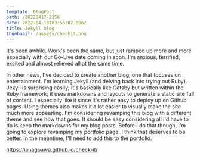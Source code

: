 ```yaml
---
template: BlogPost
path: /20220417-2356
date: 2022-04-18T03:56:02.086Z
title: Jekyll blog
thumbnail: /assets/checkit.png
---
```

It's been awhile.  Work's been the same, but just ramped up more and more especially with our Go-Live date coming in soon.  I'm anxious, terrified, excited and almost relieved all at the same time.

In other news, I've decided to create another blog, one that focuses on entertainment.  I'm learning Jekyll (and delving back into trying out Ruby).  Jekyll is surprising easily; it's basically like Gatsby but written within the Ruby framework; it uses markdowns and layouts to generate a static site full of content.  I especially like it since it's rather easy to deploy up on Github pages.  Using themes also makes it a lot easier to visually make the site much more appearling.  I'm considering revamping this blog with a different theme and see how that goes.  It should be easy considering all i'd have to do is keep the markdowns for my blog posts.  Before I do that though, I'm going to explore revamping my portfolio page, I think that deserves to be better.  In the meantime, I'll need to add this to the portfolio.

https://ianagpawa.github.io/check-it/